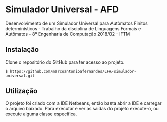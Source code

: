 # Simulador Universal - AFD
Desenvolvimento de um Simulador Universal para Autômatos Finitos determinísticos - Trabalho da disciplina de Linguagens Formais e Autômatos - 8º Engenharia de Computação 2018/02 - IFTM

## Instalação

Clone o repositório do GitHub para ter acesso ao projeto.

```
$ https://github.com/marcoantonioafernandes/LFA-simulador-universal.git
```

## Utilização 

O projeto foi criado com a IDE Netbeans, então basta abrir a IDE e carregar o arquivo baixado. Para executar e ver as saídas do projeto execute-o, ou execute alguma classe específica.
